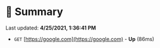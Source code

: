 # 📖 Summary
Last updated: **4/25/2021, 1:36:41 PM**

- `GET` [https://google.com](https://google.com) - **Up** (86ms)
